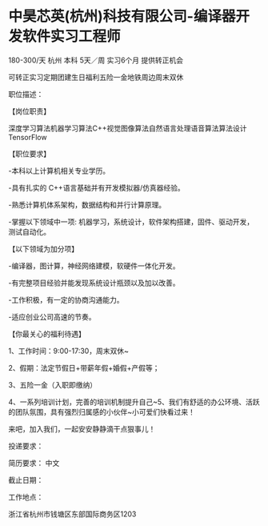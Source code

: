 # 中昊芯英(杭州)科技有限公司-编译器开发软件实习工程师

180-300/天 杭州 本科 5天／周 实习6个月 提供转正机会

可转正实习定期团建生日福利五险一金地铁周边周末双休

职位描述：

【岗位职责】

深度学习算法机器学习算法C++视觉图像算法自然语言处理语音算法算法设计TensorFlow

【职位要求】

-本科以上计算机相关专业学历。

-具有扎实的 C++语言基础并有开发模拟器/仿真器经验。

-熟悉计算机体系架构，数据结构和并行计算原理。

-掌握以下领域中一项: 机器学习，系统设计，软件架构搭建，固件、驱动开发，测试自动化。

【以下领域为加分项】

-编译器，图计算，神经网络建模，软硬件一体化开发。

-有完整项目经验并能发现系统设计瓶颈以及加以改善。

-工作积极，有一定的协商沟通能力。

-适应创业公司高速的节奏。

【你最关心的福利待遇】

1、工作时间：9:00-17:30，周末双休~

2、假期：法定节假日+带薪年假+婚假+产假等；

3、五险一金（入职即缴纳）

4、一系列培训计划，完善的培训机制提升自己~5、我们有舒适的办公环境、活跃的团队氛围，具有强烈归属感的小伙伴~小可爱们快看过来！

来吧，加入我们，一起安安静静滴干点狠事儿！

投递要求：

简历要求： 中文

截止日期：

工作地点：

浙江省杭州市钱塘区东部国际商务区1203